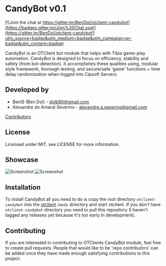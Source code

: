 # CandyBot v0.1

[![Join the chat at https://gitter.im/BenDol/otclient-candybot](https://badges.gitter.im/Join%20Chat.svg)](https://gitter.im/BenDol/otclient-candybot?utm_source=badge&utm_medium=badge&utm_campaign=pr-badge&utm_content=badge)

CandyBot is an OTClient bot module that helps with Tibia game-play automation. CandyBot is designed to focus on efficiency, stability and safety (from bot-detection). It accomplishes these qualities using, modular style framework, thorough testing, and secure/safe 'game' functions + time delay randomization when logged into Cipsoft Servers.

## Developed by
* BeniS (Ben Dol) - dolb90@gmail.com
* Alexandre do Amaral Severino - alexandre.a.severino@gmail.com

[Contributors](https://github.com/BeniS/otclient-candybot/graphs/contributors)

## License
Licensed under MIT, see LICENSE for more information.

## Showcase
![Screenshot]()
![Screenshot]()

## Installation
To install CandyBot all you need to do is copy the root directory `otclient-candybot` into the [otclient](https://github.com/edubart/otclient) `/mods` directory and start otclient. If you don't have `otclient-candybot` directory you need to pull this repository (I haven't tagged any releases yet because it's too early in development).

## Contributing
If you are interested in contributing to OTClients CandyBot module, feel free to create pull requests. People that would like to be 'repo contributors' can be added once they have made enough satisfying contributions to this project.
